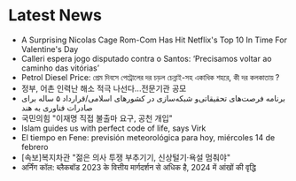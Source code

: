 # Latest News
-  A Surprising Nicolas Cage Rom-Com Has Hit Netflix's Top 10 In Time For Valentine's Day
-  Calleri espera jogo disputado contra o Santos: ‘Precisamos voltar ao caminho das vitórias’
-  Petrol Diesel Price: প্রেম দিবসে পেট্রোলের দর চড়ল চেন্নাই-সহ একাধিক শহরে, কী দর কলকাতায় ?
-  정부, 어촌 인력난 해소 적극 나선다...전문기관 공모
-  برنامه فرصت‌های تحقیقاتی‌و شبکه‌سازی در کشورهای اسلامی/قرارداد ۵ ساله برای صادرات فناوری به هند
-  국민의힘 "이재명 직접 불출마 요구, 공천 개입"
-  Islam guides us with perfect code of life, says Virk
-  El tiempo en Fene: previsión meteorológica para hoy, miércoles 14 de febrero
-  [속보]복지차관 "젊은 의사 투쟁 부추기기, 신상털기·욕설 멈춰야"
-  अर्निंग कॉल: ब्लैकबॉड 2023 के वित्तीय मार्गदर्शन से अधिक है, 2024 में आंखों की वृद्धि
